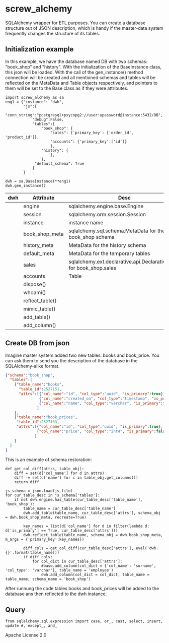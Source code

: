 # screw_alchemy

SQLAlchemy wrapper for ETL purposes. You can create a database structure out of JSON description, which is handy if the master-data system frequently changes the structure of its tables.

## Initialization example

In this example, we have the database named DB with two schemas: "book_shop" and "history".
With the initialization of the BaseInstance class, this json will be loaded.
With the call of the gen_instance() method connection will be created and all mentioned schemas and tables will be reflected on the MetaData and Table objects respectively, and pointers to them will be set to the Base class as if they were attributes.

```python3
import screw_alchemy as sa
eng1 = {"instance": "dwh",
        "js":{
            "conn_string":"postgresql+psycopg2://user:upassword@instance:5432/DB",
            "debug":False,
            "tables":{
                "book_shop": {
                    "sales": {'primary_key': ['order_id', 'product_id']},
                    "accounts": {'primary_key':['id']}
                    },
                "history": {
                    },
                },
             "default_schema": True
            }
        }

dwh = sa.BaseInstance(**eng1)
dwh.gen_instance()
```
dwh | Attribute | Desc
------------ | ------------- | -------------
 &nbsp; | engine | sqlalchemy.engine.base.Engine
 &nbsp; | session | sqlalchemy.orm.session.Session
 &nbsp; | instance | instance name
 &nbsp; | book_shop_meta | sqlalchemy.sql.schema.MetaData for the book_shop schema |
 &nbsp; | history_meta | MetaData for the history schema |
 &nbsp; | default_meta | MetaData for the temporary tables |
 &nbsp; | sales | sqlalchemy.ext.declarative.api.DeclarativeMeta for book_shop.sales |
 &nbsp; | accounts | Table |
 &nbsp; | dispose() | 
 &nbsp; | whoami()  | 
 &nbsp; | reflect_table() | 
 &nbsp; | mimic_table() | 
 &nbsp; | add_table() | 
 &nbsp; | add_column() | 
 
## Create DB from json
Imagine master system added two new tables: books and book_price. You can ask them to send you the description of the database in the SQLAlchemy-alike format.

```json
{"schema":"book_shop",
  "tables":[
    {"table_name":"books",
      "table_id":2527151,
      "attrs":[{"col_name":"id", "col_type":"uuid", "is_primary":true},
               {"col_name":"created_on", "col_type":"timestamp", "is_primary":false},
               {"col_name":"name", "col_type":"varchar", "is_primary":false}
              ]
    },
    {"table_name":"book_prices",
     "table_id":2527163,
     "attrs":[{"col_name":"id", "col_type":"uuid", "is_primary":true},
              {"col_name":"price", "col_type":"int4", "is_primary":false}
             ]
    }
  ]
}
```
This is an example of schema restoration:
```
def get_col_diff(attrs, table_obj):
    diff = set(d['col_name'] for d in attrs)
    diff -= set(c['name'] for c in table_obj.get_columns())
    return diff
    
js_schema = json.load(js_file)
for cur_table_desc in js_schema['tables']:
    if not dwh.engine.has_table(cur_table_desc['table_name'], 'book_shop'):
        table_name = cur_table_desc['table_name']
        dwh.add_table(table_name, cur_table_desc['attrs'], schema_obj = dwh.book_shop_meta, recreate=True)
        
        key_names = list(d['col_name'] for d in filter(lambda d: d['is_primary'] == True, cur_table_desc['attrs']))
        dwh.reflect_table(table_name, schema_obj = dwh.book_shop_meta, m_args = {'primary_key':key_names})
        
        diff_cols = get_col_diff(cur_table_desc['attrs'], eval('dwh.{}'.format(table_name)))
        if diff_cols:
            for col_dict in cur_table_desc['attrs']:
                #base.add_column(col_dict = {'col_name': 'surname', 'col_type': 'varchar'}, table_name = 'employee')
                dwh.add_column(col_dict = col_dict, table_name = table_name, schema_name = 'book_shop')
```

After runnung the code tables books and book_prices will be added to the database ans then reflected to the dwh instance.

## Query
```python3
from sqlalchemy.sql.expression import case, or_, cast, select, insert, update #, except_, and_
```

Apache License 2.0
